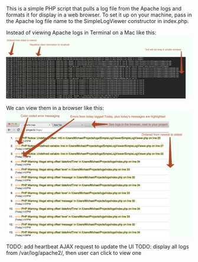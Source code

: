 This is a simple PHP script that pulls a log file from the Apache logs and formats it for display in a web browser.
To set it up on your machine, pass in the Apache log file name to the SimpleLogViewer constructor in index.php.

Instead of viewing Apache logs in Terminal on a Mac like this:
![Screenshot of Mac OS X Terminal showing Apache logs](terminal.png?raw=true)

We can view them in a browser like this:
![Screenshot of browser on Mac OS X showing Apache logs](browser.png?raw=true)


TODO: add heartbeat AJAX request to update the UI
TODO: display all logs from /var/log/apache2/, then user can click to view one